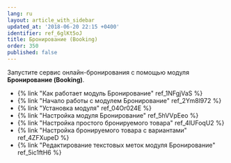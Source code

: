 ```yaml
---
lang: ru
layout: article_with_sidebar
updated_at: '2018-06-20 22:15 +0400'
identifier: ref_6glKt5oJ
title: Бронирование (Booking)
order: 350
published: false
---
```

Запустите сервис онлайн-бронирования с помощью модуля **Бронирование (Booking)**. 

*   {% link "Как работает модуль Бронирование" ref_1NFgjVaS %}
*   {% link "Начало работы с модулем Бронирование" ref_2Ym8l972 %}
*   {% link "Установка модуля" ref_04Or024E %}
*   {% link "Настройка модуля Бронирование" ref_5hVVpEeo %}
*   {% link "Настройка простого бронируемого товара" ref_4lUFoqU2 %}
*   {% link "Настройка бронируемого товара с вариантами" ref_4ZFXupeD %}
*   {% link "Редактирование текстовых меток модуля Бронирование" ref_5ic1ftH6 %}
